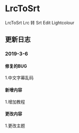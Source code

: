 # LrcToSrt
LrcToSrt Lrc 转 Srt
Edit Lightcolour


## 更新日志

### 2019-3-6

#### 修复的BUG
1.中文字幕乱码

#### 新增内容
1.增加教程

#### 更改内容
1.更改主题

